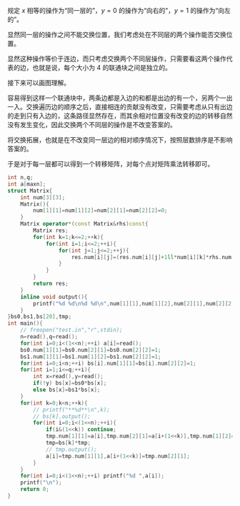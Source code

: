 规定 $x$ 相等的操作为“同一层的”，$y=0$ 的操作为“向右的”，$y=1$ 的操作为“向左的”。

显然同一层的操作之间不能交换位置，我们考虑处在不同层的两个操作能否交换位置。

显然这种操作等价于连边，而只考虑交换两个不同层操作，只需要看这两个操作代表的边，也就是说，每个大小为 $4$ 的联通块之间是独立的。

接下来可以画图理解。

容易得到这样一个联通块中，两条边都是入边的和都是出边的有一个，另两个一出一入。交换遍历边的顺序之后，直接相连的贡献没有改变，只需要考虑从只有出边的走到只有入边的，这条路径显然存在，而其余相对位置没有改变的边的转移自然没有发生变化，因此交换两个不同层的操作是不改变答案的。

将交换拓展，也就是在不改变同一层边的相对顺序情况下，按照层数排序是不影响答案的。

于是对于每一层都可以得到一个转移矩阵，对每个点对矩阵乘法转移即可。

```cpp
int n,q;
int a[maxn];
struct Matrix{
    int num[3][3];
    Matrix(){
        num[1][1]=num[1][2]=num[2][1]=num[2][2]=0;
    }
    Matrix operator*(const Matrix&rhs)const{
        Matrix res;
        for(int k=1;k<=2;++k){
            for(int i=1;i<=2;++i){
                for(int j=1;j<=2;++j){
                    res.num[i][j]=(res.num[i][j]+1ll*num[i][k]*rhs.num[k][j]%mod)%mod;
                }
            }
        }
        return res;
    }
    inline void output(){
        printf("%d %d\n%d %d\n",num[1][1],num[1][2],num[2][1],num[2][2]);
    }
}bs0,bs1,bs[20],tmp;
int main(){
    // freopen("test.in","r",stdin);
    n=read(),q=read();
    for(int i=0;i<(1<<n);++i) a[i]=read();
    bs0.num[1][1]=bs0.num[2][1]=bs0.num[2][2]=1;
    bs1.num[1][1]=bs1.num[1][2]=bs1.num[2][2]=1;
    for(int i=0;i<n;++i) bs[i].num[1][1]=bs[i].num[2][2]=1;
    for(int i=1;i<=q;++i){
        int x=read(),y=read();
        if(!y) bs[x]=bs0*bs[x];
        else bs[x]=bs1*bs[x];
    }
    for(int k=0;k<n;++k){
        // printf("**%d**\n",k);
        // bs[k].output();
        for(int i=0;i<(1<<n);++i){
            if(i&(1<<k)) continue;
            tmp.num[1][1]=a[i],tmp.num[2][1]=a[i+(1<<k)],tmp.num[1][2]=tmp.num[2][2]=0;
            tmp=bs[k]*tmp;
            // tmp.output();
            a[i]=tmp.num[1][1],a[i+(1<<k)]=tmp.num[2][1];
        }
    }
    for(int i=0;i<(1<<n);++i) printf("%d ",a[i]);
    printf("\n");
    return 0;
}
```